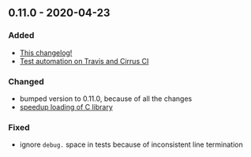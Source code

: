 ## 0.11.0 - 2020-04-23

### Added

- [This changelog!](https://github.com/gronke/py-freebsd_sysctl/pull/6)
- [Test automation on Travis and Cirrus CI](https://github.com/gronke/py-freebsd_sysctl/pull/5)

### Changed

- bumped version to 0.11.0, because of all the changes
- [speedup loading of C library](https://github.com/gronke/py-freebsd_sysctl/pull/4)

### Fixed

- ignore `debug.` space in tests because of inconsistent line termination
